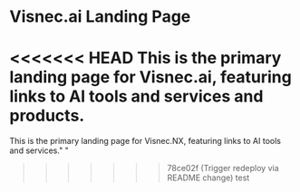 # Visnec.ai Landing Page
<<<<<<< HEAD
This is the primary landing page for Visnec.ai, featuring links to AI tools and services and products.
=======
This is the primary landing page for Visnec.NX, featuring links to AI tools and services." " 
>>>>>>> 78ce02f (Trigger redeploy via README change)
test
